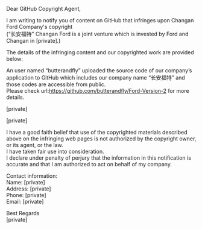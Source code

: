 Dear GitHub Copyright Agent,

I am writing to notify you of content on GitHub that infringes upon Changan Ford Company's copyright  
(“长安福特” Changan Ford is a joint venture which is invested by Ford and Changan in [private].)

The details of the infringing content and our copyrighted work are provided below:

An user named “butterandfly” uploaded the source code of our company’s application to GitHub which includes our company name “长安福特” and those codes are accessible from public.  
Please check url:https://github.com/butterandfly/Ford-Version-2 for more details.

[private]  
 
[private]  
 
I have a good faith belief that use of the copyrighted materials described above on the infringing web pages is not authorized by the copyright owner, or its agent, or the law.  
I have taken fair use into consideration.  
I declare under penalty of perjury that the information in this notification is accurate and that I am authorized to act on behalf of my company.

Contact information:  
Name: [private]  
Address: [private]  
Phone: [private]  
Email: [private]  


Best Regards  
[private]  
